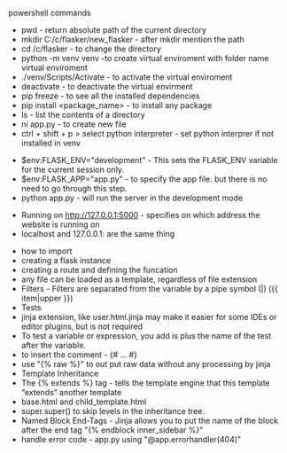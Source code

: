 powershell commands 
- pwd - return absolute path of the current directory
- mkdir C:/c/flasker/new_flasker - after mkdir mention the path
- cd /c/flasker - to change the directory
- python -m venv venv -to create virtual enviroment with folder name virtual enviroment
- ./venv/Scripts/Activate - to activate the virtual enviroment
- deactivate - to deactivate the virtual envirment
- pip freeze - to see all the installed dependencies
- pip install <package_name> - to install any package
- ls - list the contents of a directory
- ni app.py - to create new file
- ctrl + shift + p > select python interpreter - set python interprer if not installed in venv
<!-- to set up "development server" -->
- $env:FLASK_ENV="development" - This sets the FLASK_ENV variable for the current session only.
- $env:FLASK_APP="app.py" - to specify the app file.
but there is no need to go through this step.
- python app.py - will run the server in the development mode 
<!-- /to set up "development server" -->
- Running on http://127.0.0.1:5000 - specifies on which address the website is running on 
- localhost and 127.0.0.1: are the same thing
<!-- in app.py -->
- how to import
- creating a flask instance
- creating a route and defining the funcation
- any file can be loaded as a template, regardless of file extension
- Filters - Filters are separated from the variable by a pipe symbol (|) ({{ item|upper }})
- Tests
- jinja extension, like user.html.jinja may make it easier for some IDEs or editor plugins, but is not required
- To test a variable or expression, you add is plus the name of the test after the variable.
- to insert the comment - {# ... #}
- use "{% raw %}" to out put raw data without any processing by jinja
- Template Inheritance
- The {% extends %} tag - tells the template engine that this template “extends” another template
- base.html and child_template.html
- super.super() to skip levels in the inheritance tree.
- Named Block End-Tags - Jinja allows you to put the name of the block after the end tag "{% endblock inner_sidebar %}"
- handle error code - app.py using "@app.errorhandler(404)"


